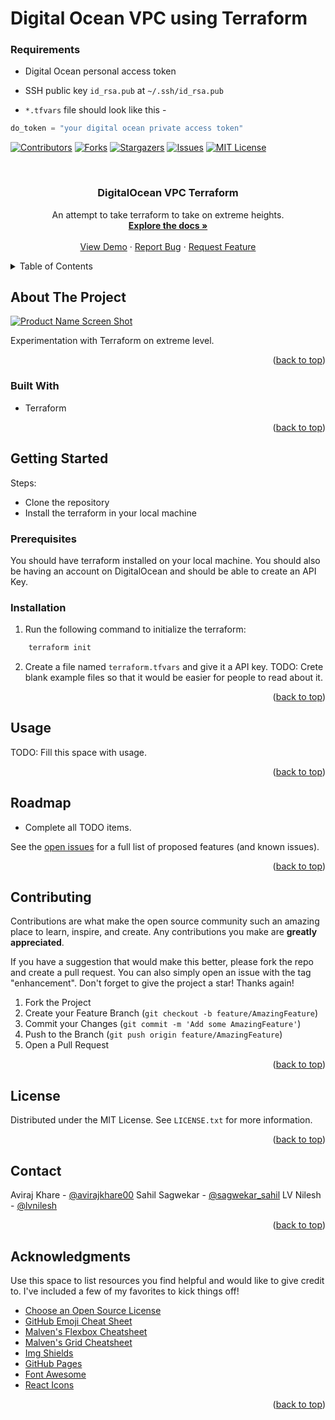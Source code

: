 # Digital Ocean VPC using Terraform


### Requirements

- Digital Ocean personal access token

- SSH public key `id_rsa.pub` at `~/.ssh/id_rsa.pub`

- `*.tfvars` file should look like this -
```terraform
do_token = "your digital ocean private access token"
```

<a name="readme-top"></a>

[![Contributors][contributors-shield]][contributors-url]
[![Forks][forks-shield]][forks-url]
[![Stargazers][stars-shield]][stars-url]
[![Issues][issues-shield]][issues-url]
[![MIT License][license-shield]][license-url]


<!-- PROJECT LOGO -->
<br />
<div align="center">
  <!-- <a href="https://github.com/othneildrew/Best-README-Template">
    <img src="images/logo.png" alt="Logo" width="80" height="80">
  </a> -->

  <h3 align="center">DigitalOcean VPC Terraform</h3>

  <p align="center">
    An attempt to take terraform to take on extreme heights.
    <br />
    <a href="https://github.com/avirajkhare00/DIGITALOCEAN-VPC-TERRAFORM"><strong>Explore the docs »</strong></a>
    <br />
    <br />
    <a href="https://github.com/avirajkhare00/DIGITALOCEAN-VPC-TERRAFORM">View Demo</a>
    ·
    <a href="https://github.com/avirajkhare00/DIGITALOCEAN-VPC-TERRAFORM/issues">Report Bug</a>
    ·
    <a href="https://github.com/avirajkhare00/DIGITALOCEAN-VPC-TERRAFORM/issues">Request Feature</a>
  </p>
</div>



<!-- TABLE OF CONTENTS -->
<details>
  <summary>Table of Contents</summary>
  <ol>
    <li>
      <a href="#about-the-project">About The Project</a>
      <ul>
        <li><a href="#built-with">Built With</a></li>
      </ul>
    </li>
    <li>
      <a href="#getting-started">Getting Started</a>
      <ul>
        <li><a href="#prerequisites">Prerequisites</a></li>
        <li><a href="#installation">Installation</a></li>
      </ul>
    </li>
    <li><a href="#usage">Usage</a></li>
    <li><a href="#roadmap">Roadmap</a></li>
    <li><a href="#contributing">Contributing</a></li>
    <li><a href="#license">License</a></li>
    <li><a href="#contact">Contact</a></li>
    <li><a href="#acknowledgments">Acknowledgments</a></li>
  </ol>
</details>



<!-- ABOUT THE PROJECT -->
## About The Project

[![Product Name Screen Shot][product-screenshot]](https://example.com)

Experimentation with Terraform on extreme level.

<p align="right">(<a href="#readme-top">back to top</a>)</p>



### Built With

* Terraform


<p align="right">(<a href="#readme-top">back to top</a>)</p>



<!-- GETTING STARTED -->
## Getting Started

Steps:
 - Clone the repository
 - Install the terraform in your local machine

### Prerequisites

You should have terraform installed on your local machine.
You should also be having an account on DigitalOcean and should be able to create an API Key.

### Installation

1. Run the following command to initialize the terraform:
```sh
	terraform init
```

2. Create a file named `terraform.tfvars` and give it a API key.
	TODO: Crete blank example files so that it would be easier for people to read about it.

<p align="right">(<a href="#readme-top">back to top</a>)</p>



<!-- USAGE EXAMPLES -->
## Usage

TODO: Fill this space with usage.

<p align="right">(<a href="#readme-top">back to top</a>)</p>



<!-- ROADMAP -->
## Roadmap

- Complete all TODO items.

See the [open issues](https://github.com/avirajkhare00/DIGITALOCEAN-VPC-TERRAFORM/issues) for a full list of proposed features (and known issues).

<p align="right">(<a href="#readme-top">back to top</a>)</p>



<!-- CONTRIBUTING -->
## Contributing

Contributions are what make the open source community such an amazing place to learn, inspire, and create. Any contributions you make are **greatly appreciated**.

If you have a suggestion that would make this better, please fork the repo and create a pull request. You can also simply open an issue with the tag "enhancement".
Don't forget to give the project a star! Thanks again!

1. Fork the Project
2. Create your Feature Branch (`git checkout -b feature/AmazingFeature`)
3. Commit your Changes (`git commit -m 'Add some AmazingFeature'`)
4. Push to the Branch (`git push origin feature/AmazingFeature`)
5. Open a Pull Request

<p align="right">(<a href="#readme-top">back to top</a>)</p>



<!-- LICENSE -->
## License

Distributed under the MIT License. See `LICENSE.txt` for more information.

<p align="right">(<a href="#readme-top">back to top</a>)</p>



<!-- CONTACT -->
## Contact

Aviraj Khare - [@avirajkhare00](https://twitter.com/avirajkhare00)
Sahil Sagwekar - [@sagwekar_sahil](https://twitter.com/sagwekar_sahil)
LV Nilesh - [@lvnilesh](https://github.com/lvnilesh)

<p align="right">(<a href="#readme-top">back to top</a>)</p>



<!-- ACKNOWLEDGMENTS -->
## Acknowledgments

Use this space to list resources you find helpful and would like to give credit to. I've included a few of my favorites to kick things off!

* [Choose an Open Source License](https://choosealicense.com)
* [GitHub Emoji Cheat Sheet](https://www.webpagefx.com/tools/emoji-cheat-sheet)
* [Malven's Flexbox Cheatsheet](https://flexbox.malven.co/)
* [Malven's Grid Cheatsheet](https://grid.malven.co/)
* [Img Shields](https://shields.io)
* [GitHub Pages](https://pages.github.com)
* [Font Awesome](https://fontawesome.com)
* [React Icons](https://react-icons.github.io/react-icons/search)

<p align="right">(<a href="#readme-top">back to top</a>)</p>



<!-- MARKDOWN LINKS & IMAGES -->
<!-- https://www.markdownguide.org/basic-syntax/#reference-style-links -->
[contributors-shield]: https://img.shields.io/github/contributors/othneildrew/Best-README-Template.svg?style=for-the-badge
[contributors-url]: https://github.com/othneildrew/Best-README-Template/graphs/contributors
[forks-shield]: https://img.shields.io/github/forks/othneildrew/Best-README-Template.svg?style=for-the-badge
[forks-url]: https://github.com/othneildrew/Best-README-Template/network/members
[stars-shield]: https://img.shields.io/github/stars/othneildrew/Best-README-Template.svg?style=for-the-badge
[stars-url]: https://github.com/othneildrew/Best-README-Template/stargazers
[issues-shield]: https://img.shields.io/github/issues/othneildrew/Best-README-Template.svg?style=for-the-badge
[issues-url]: https://github.com/othneildrew/Best-README-Template/issues
[license-shield]: https://img.shields.io/github/license/othneildrew/Best-README-Template.svg?style=for-the-badge
[license-url]: https://github.com/othneildrew/Best-README-Template/blob/master/LICENSE.txt
[linkedin-shield]: https://img.shields.io/badge/-LinkedIn-black.svg?style=for-the-badge&logo=linkedin&colorB=555
[linkedin-url]: https://linkedin.com/in/othneildrew
[product-screenshot]: images/screenshot.png
